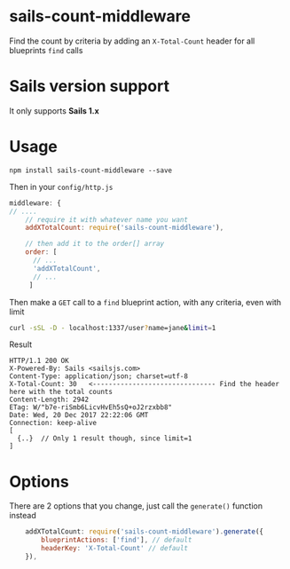 
# sails-count-middleware
Find the count by criteria by adding an `X-Total-Count` header for all blueprints `find` calls

# Sails version support
It only supports __Sails 1.x__

# Usage

```
npm install sails-count-middleware --save
```
Then in your `config/http.js`

```javascript
middleware: {
// ....
    // require it with whatever name you want
    addXTotalCount: require('sails-count-middleware'),

    // then add it to the order[] array
    order: [
      // ...
      'addXTotalCount',
      // ...
     ]
```

Then make a `GET` call to a `find` blueprint action, with any criteria, even with limit
```bash
curl -sSL -D - localhost:1337/user?name=jane&limit=1
```
Result
```
HTTP/1.1 200 OK
X-Powered-By: Sails <sailsjs.com>
Content-Type: application/json; charset=utf-8
X-Total-Count: 30   <------------------------------- Find the header here with the total counts
Content-Length: 2942
ETag: W/"b7e-riSmb6LicvHvEh5sQ+oJ2rzxbb8"
Date: Wed, 20 Dec 2017 22:22:06 GMT
Connection: keep-alive
[
  {..}  // Only 1 result though, since limit=1
]
```

# Options

There are 2 options that you change, just call the `generate()` function instead
```javascript
    addXTotalCount: require('sails-count-middleware').generate({
        blueprintActions: ['find'], // default
        headerKey: 'X-Total-Count' // default
    }),
```
